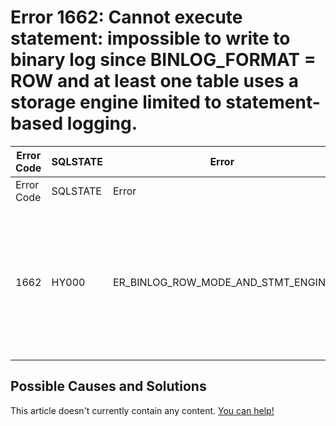 
# Error 1662: Cannot execute statement: impossible to write to binary log since BINLOG_FORMAT = ROW and at least one table uses a storage engine limited to statement-based logging.


| Error Code | SQLSTATE | Error | Description |
| --- | --- | --- | --- |
| Error Code | SQLSTATE | Error | Description |
| 1662 | HY000 | ER_BINLOG_ROW_MODE_AND_STMT_ENGINE | Cannot execute statement: impossible to write to binary log since BINLOG_FORMAT = ROW and at least one table uses a storage engine limited to statement-based logging. |




## Possible Causes and Solutions


This article doesn't currently contain any content. [You can help!](/en/writing-and-editing-knowledge-base-articles/)


